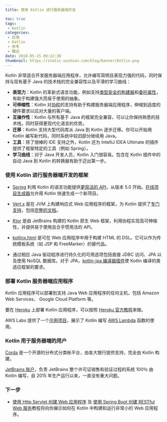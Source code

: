 ```yaml
---
title: 使用 Kotlin 进行服务器端开发

toc: true
tags:
 - Kotlin
categories:
 - 后端
 - Kotlin
 - 参考
 - 概述
date: 2018-05-15 09:22:38
thumbnail: https://static.oushiun.com/blog/banner/Kotlin.png
---
```


Kotlin 非常适合开发服务器端应用程序，允许编写简明且表现力强的代码，同时保持与现有基于 Java 的技术栈的完全兼容性以及平滑的学习曲线：

*   **表现力**：Kotlin 的革新式语言功能，例如支持[类型安全的构建器](type-safe-builders.html)和[委托属性](delegated-properties.html)，有助于构建强大而易于使用的抽象。
*   **可伸缩性**：Kotlin 对[协程](coroutines.html)的支持有助于构建服务器端应用程序，伸缩到适度的硬件要求以应对大量的客户端。
*   **互操作性**：Kotlin 与所有基于 Java 的框架完全兼容，可以让你保持熟悉的技术栈，同时获得更现代化语言的优势。
*   **迁移**：Kotlin 支持大型代码库从 Java 到 Kotlin 逐步迁移。你可以开始用 Kotlin 编写新代码，同时系统中较旧部分继续用 Java。
*   **工具**：除了很棒的 IDE 支持之外，Kotlin 还为 IntelliJ IDEA Ultimate 的插件提供了框架特定的工具（例如
    Spring）。
*   **学习曲线**：对于 Java 开发人员，Kotlin 入门很容易。包含在 Kotlin 插件中的自动 Java 到 Kotlin 的转换器有助于迈出第一步。

<!-- more -->

### 使用 Kotlin 进行服务器端开发的框架

*   [Spring](https://spring.io) 利用 Kotlin 的语言功能提供[更简洁的 API](https://spring.io/blog/2017/01/04/introducing-kotlin-support-in-spring-framework-5-0)，从版本 5.0 开始。[在线项目生成器](https://start.spring.io/#!language=kotlin)允许用 Kotlin 快速生成一个新项目。

*   [Vert.x](http://vertx.io) 是在 JVM 上构建响应式 Web 应用程序的框架，为 Kotlin 提供了[专门支持](https://github.com/vert-x3/vertx-lang-kotlin)，包括[完整的文档](http://vertx.io/docs/vertx-core/kotlin/)。

*   [Ktor](https://github.com/kotlin/ktor) 是由 JetBrains 构建的 Kotlin 原生 Web 框架，利用协程实现高可伸缩性，并提供易于使用且合乎惯用法的 API。

*   [kotlinx.html](https://github.com/kotlin/kotlinx.html) 是可在 Web 应用程序中用于构建 HTML 的 DSL。它可以作为传统模板系统（如 JSP 和 FreeMarker）的替代品。

*   通过相应 Java 驱动程序进行持久化的可用选项包括直接 JDBC 访问、JPA 以及使用 NoSQL 数据库。对于 JPA，[kotlin-jpa 编译器插件](compiler-plugins.html#JPA-支持)使 Kotlin 编译的类适应框架的要求。

### 部署 Kotlin 服务器端应用程序

Kotlin 应用程序可以部署到支持 Java Web 应用程序的任何主机，包括 Amazon Web Services、
Google Cloud Platform 等。

要在 [Heroku](https://www.heroku.com) 上部署 Kotlin 应用程序，可以按照 [Heroku 官方教程](https://devcenter.heroku.com/articles/getting-started-with-kotlin)来做。

AWS Labs 提供了一个[示例项目](https://github.com/awslabs/serverless-photo-recognition)，展示了 Kotlin 编写 [AWS Lambda](https://aws.amazon.com/lambda/) 函数的使用。

### Kotlin 用于服务器端的用户

[Corda](https://www.corda.net/2017/01/10/kotlin/) 是一个开源的分布式分类帐平台，由各大银行提供支持，完全由 Kotlin 构建。

[JetBrains 账户](https://account.jetbrains.com/)，负责 JetBrains 整个许可证销售和验证过程的系统 100％ 由 Kotlin 编写，自 2015 年生产运行以来，一直没有重大问题。

### 下一步

*   [使用 Http Servlet 创建 Web 应用程序](/docs/tutorials/httpservlets.html) 及 [使用 Spring Boot 创建 RESTful Web 服务](/docs/tutorials/spring-boot-restful.html)教程将向你展示如何在 Kotlin 中构建和运行非常小的 Web 应用程序。
